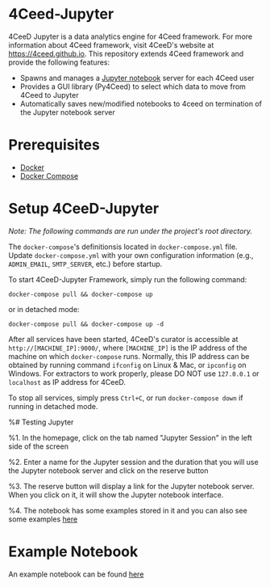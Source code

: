 # 4Ceed-Jupyter
4CeeD Jupyter is a data analytics engine for 4Ceed framework. For more information about 4Ceed framework, visit 4CeeD's website at https://4ceed.github.io. This repository extends 4Ceed framework and provide the following features:

* Spawns and manages a [Jupyter notebook](https://jupyter-notebook.readthedocs.io/en/latest/) server for each 4Ceed user 
* Provides a GUI library (Py4Ceed) to select which data to move from 4Ceed to Jupyter 
* Automatically saves new/modified notebooks to 4ceed on termination of the Jupyter notebook server

# Prerequisites
- [Docker](https://www.docker.com/community-edition#/download)
- [Docker Compose](https://docs.docker.com/compose/install/) 


# Setup 4CeeD-Jupyter

*Note: The following commands are run under the project's root directory.*

The `docker-compose`'s definitionsis located in `docker-compose.yml` file. Update `docker-compose.yml` with your own configuration information (e.g., `ADMIN_EMAIL`, `SMTP_SERVER`, etc.) before startup.

To start 4CeeD-Jupyter Framework, simply run the following command:

```
docker-compose pull && docker-compose up
```

or in detached mode:

```
docker-compose pull && docker-compose up -d
```

After all services have been started, 4CeeD's curator is accessible at `http://[MACHINE_IP]:9000/`, where `[MACHINE_IP]` is the IP address of the machine on which `docker-compose` runs. Normally, this IP address can be obtained by running command `ifconfig` on Linux & Mac, or `ipconfig` on Windows. For extractors to work properly, please DO NOT use `127.0.0.1` or `localhost` as IP address for 4CeeD. 

To stop all services, simply press `Ctrl+C`, or run `docker-compose down` if running in detached mode.

%# Testing Jupyter


%1. In the homepage, click on the tab named "Jupyter Session" in the left side of the screen 

%2. Enter a name for the Jupyter session and the duration that you will use the Jupyter notebook server and click on the reserve button

%3. The reserve button will display a link for the Jupyter notebook server. When you click on it, it will show the Jupyter notebook interface.

%4. The notebook has some examples stored in it and you can also see some examples [here](examples)


# Example Notebook
An example notebook can be found [here](examples/plot_metadata.ipynb)
